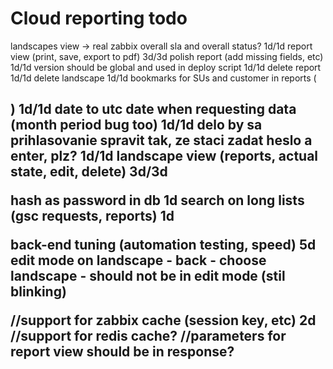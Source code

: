 # Cloud reporting todo

landscapes view -> real zabbix overall sla and overall status?    1d/1d
report view (print, save, export to pdf)   3d/3d
polish report (add missing fields, etc)   1d/1d
version should be global and used in deploy script    1d/1d
delete report     1d/1d
delete landscape  1d/1d
bookmarks for SUs and customer in reports (<h2>) 1d/1d
date to utc date when requesting data (month period bug too)  1d/1d
delo by sa prihlasovanie spravit tak, ze staci zadat heslo a enter, plz?  1d/1d
landscape view (reports, actual state, edit, delete)   3d/3d

hash as password in db 1d
search on long lists (gsc requests, reports) 1d

back-end tuning (automation testing, speed)   5d
edit mode on landscape - back - choose landscape - should not be in edit mode (stil blinking)

//support for zabbix cache (session key, etc)   2d
//support for redis cache?
//parameters for report view should be in response?
